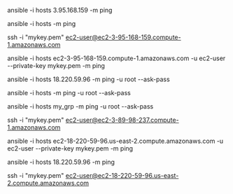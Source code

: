 ansible -i hosts 3.95.168.159 -m ping

ansible -i hosts -m ping


ssh -i "mykey.pem" ec2-user@ec2-3-95-168-159.compute-1.amazonaws.com

ansible -i hosts ec2-3-95-168-159.compute-1.amazonaws.com -u ec2-user --private-key mykey.pem -m ping

ansible -i hosts 18.220.59.96 -m ping -u root --ask-pass

ansible -i hosts -m ping -u root --ask-pass


ansible -i hosts my_grp -m ping -u root --ask-pass

ssh -i "mykey.pem" ec2-user@ec2-3-89-98-237.compute-1.amazonaws.com

ansible -i hosts ec2-18-220-59-96.us-east-2.compute.amazonaws.com -u ec2-user --private-key mykey.pem -m ping


ansible -i hosts 18.220.59.96 -m ping


ssh -i "mykey.pem" ec2-user@ec2-18-220-59-96.us-east-2.compute.amazonaws.com

